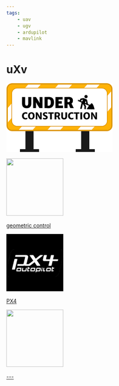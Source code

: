 ```yaml
---
tags:
    - uav
    - ugv
    - ardupilot
    - mavlink
---
```


# uXv

![](../../../assets/images/under_construction.png)

<div class="grid-container">
    <div class="grid-item">
        <a href="geometric_control">
                <img src="images/control.png"  width="150" height="150">
                <p>geometric control</p></a>
    </div>
    <div class="grid-item">
        <a href="px4">
                <img src="images/px4.png"  width="150" height="150">
                <p>PX4</p>
            </a>
    </div>
    <div class="grid-item">
        <a href="slam">
                <img src="images/slam.png"  width="150" height="150">
                <p>---</p>
            </a>
    </div>
    
</div>